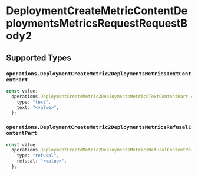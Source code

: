 # DeploymentCreateMetricContentDeploymentsMetricsRequestRequestBody2


## Supported Types

### `operations.DeploymentCreateMetric2DeploymentsMetricsTextContentPart`

```typescript
const value:
  operations.DeploymentCreateMetric2DeploymentsMetricsTextContentPart = {
    type: "text",
    text: "<value>",
  };
```

### `operations.DeploymentCreateMetric2DeploymentsMetricsRefusalContentPart`

```typescript
const value:
  operations.DeploymentCreateMetric2DeploymentsMetricsRefusalContentPart = {
    type: "refusal",
    refusal: "<value>",
  };
```


